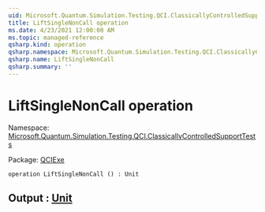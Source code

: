 ```yaml
---
uid: Microsoft.Quantum.Simulation.Testing.QCI.ClassicallyControlledSupportTests.LiftSingleNonCall
title: LiftSingleNonCall operation
ms.date: 4/23/2021 12:00:00 AM
ms.topic: managed-reference
qsharp.kind: operation
qsharp.namespace: Microsoft.Quantum.Simulation.Testing.QCI.ClassicallyControlledSupportTests
qsharp.name: LiftSingleNonCall
qsharp.summary: ''
---
```


# LiftSingleNonCall operation

Namespace: [Microsoft.Quantum.Simulation.Testing.QCI.ClassicallyControlledSupportTests](xref:Microsoft.Quantum.Simulation.Testing.QCI.ClassicallyControlledSupportTests)

Package: [QCIExe](https://nuget.org/packages/QCIExe)




```qsharp
operation LiftSingleNonCall () : Unit
```


## Output : [Unit](xref:microsoft.quantum.qsharp.valueliterals#unit-literal)

